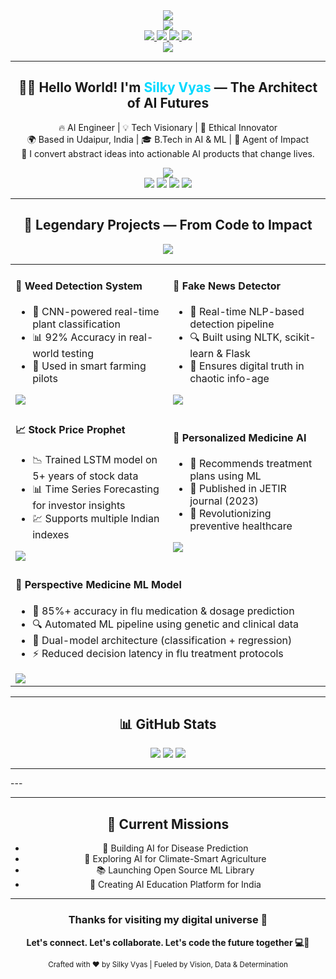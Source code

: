 <!-- Silky Vyas - README.md -->

<!-- README Profile for Silky Vyas -->

<!-- Hero Banner -->
<div align="center">
  <img src="https://readme-typing-svg.herokuapp.com?font=Orbitron&size=60&duration=3000&pause=1000&color=00D9FF&center=true&vCenter=true&width=900&lines=S+I+L+K+Y++++V+Y+A+S;A+I++;+A+R+C+H+I+T+E+C+T;V+I+S+I+O+N+A+R+Y" />
  <br/>
  <img src="https://readme-typing-svg.herokuapp.com?font=JetBrains+Mono&size=18&duration=3000&pause=1000&color=FF6B6B&center=true&vCenter=true&width=1000&lines=🔮+Visionary+AI+Engineer+Crafting+Intelligence+with+Purpose+%26+Precision;⚡+Turning+Mathematics+into+Magic+%7C+Code+into+Consciousness;🚀+Pioneering+Digital+Breakthroughs+That+Reshape+Humanity" />
</div>

<!-- Social + Contact -->
<div align="center">
  <a href="mailto:vyassilky2004@gmail.com">
    <img src="https://img.shields.io/badge/📧_CONTACT_ME-FF6B6B?style=for-the-badge&logo=gmail&logoColor=white&labelColor=0D1117" />
  </a>
  <a href="https://github.com/hopessugar">
    <img src="https://img.shields.io/badge/🚀_GITHUB-4ECDC4?style=for-the-badge&logo=github&logoColor=white&labelColor=0D1117" />
  </a>
  <a href="https://linkedin.com/in/silky-vyas">
    <img src="https://img.shields.io/badge/💼_LINKEDIN-0077B5?style=for-the-badge&logo=linkedin&logoColor=white&labelColor=0D1117" />
  </a>
  <a href="https://twitter.com/silkyvyas">
    <img src="https://img.shields.io/badge/🐦_TWITTER-1DA1F2?style=for-the-badge&logo=twitter&logoColor=white&labelColor=0D1117" />
  </a>
  <br/>
  <img src="https://komarev.com/ghpvc/?username=hopessugar&style=for-the-badge&color=blueviolet&label=Profile+Views&labelColor=0D1117" />
</div>

<!-- About Section -->
<hr/>
<div align="center">
  <h2>👋🏻 Hello World! I'm <span style="color:#00D9FF">Silky Vyas</span> — The Architect of AI Futures</h2>
  <p>
    🔥 AI Engineer | 💡 Tech Visionary | 🎯 Ethical Innovator<br/>
    🌍 Based in Udaipur, India | 🎓 B.Tech in AI & ML | 🚀 Agent of Impact<br/>
    🧠 I convert abstract ideas into actionable AI products that change lives.
  </p>
</div>

<!-- Skill Icons -->
<div align="center">
  <img src="https://skillicons.dev/icons?i=python,tensorflow,pytorch,opencv,sklearn,pandas,numpy,jupyter,vscode,git,github,mysql,postgresql,mongodb,aws,gcp,docker,linux,html,css,js,react,nodejs,cpp,r&theme=dark&perline=8" />
</div>

<!-- Skill Tags -->
<div align="center">
  <img src="https://img.shields.io/badge/🤖_AI_Engineering-FF6B6B?style=for-the-badge&labelColor=0D1117" />
  <img src="https://img.shields.io/badge/📊_Data_Analytics-4ECDC4?style=for-the-badge&labelColor=0D1117" />
  <img src="https://img.shields.io/badge/☁️_Cloud_Computing-45B7D1?style=for-the-badge&labelColor=0D1117" />
  <img src="https://img.shields.io/badge/🌐_Full_Stack_Dev-00D9FF?style=for-the-badge&labelColor=0D1117" />
</div>

<!-- Legendary Projects Section -->
 <hr/>
<div align="center">
  <h2>🚀 Legendary Projects — From Code to Impact</h2>
  <img src="https://capsule-render.vercel.app/api?type=waving&color=gradient&height=100&section=header"/>
</div>

<table align="center">
  <tr>
    <td width="50%">
      <h4>🌿 <strong>Weed Detection System</strong></h4>
      <ul>
        <li>🧠 CNN-powered real-time plant classification</li>
        <li>📊 92% Accuracy in real-world testing</li>
        <li>🌾 Used in smart farming pilots</li>
      </ul>
      <a href="https://github.com/hopessugar/weed_detection">
        <img src="https://img.shields.io/badge/EXPLORE_PROJECT-4ECDC4?style=for-the-badge&logo=github&logoColor=white&labelColor=0D1117" />
      </a>
    </td>
    <td width="50%">
      <h4>📰 <strong>Fake News Detector</strong></h4>
      <ul>
        <li>📡 Real-time NLP-based detection pipeline</li>
        <li>🔍 Built using NLTK, scikit-learn & Flask</li>
        <li>🔐 Ensures digital truth in chaotic info-age</li>
      </ul>
      <a href="https://github.com/hopessugar/fake_news_detection">
        <img src="https://img.shields.io/badge/EXPLORE_PROJECT-FF6B6B?style=for-the-badge&logo=github&logoColor=white&labelColor=0D1117" />
      </a>
    </td>
  </tr>
  <tr>
    <td>
      <h4>📈 <strong>Stock Price Prophet</strong></h4>
      <ul>
        <li>📉 Trained LSTM model on 5+ years of stock data</li>
        <li>📊 Time Series Forecasting for investor insights</li>
        <li>💹 Supports multiple Indian indexes</li>
      </ul>
      <a href="https://github.com/hopessugar/stock_price_detection">
        <img src="https://img.shields.io/badge/EXPLORE_PROJECT-45B7D1?style=for-the-badge&logo=github&logoColor=white&labelColor=0D1117" />
      </a>
    </td>
    <td>
      <h4>💊 <strong>Personalized Medicine AI</strong></h4>
      <ul>
        <li>🧬 Recommends treatment plans using ML</li>
        <li>📜 Published in JETIR journal (2023)</li>
        <li>🏥 Revolutionizing preventive healthcare</li>
      </ul>
      <a href="https://www.jetir.org/view?paper=JETIRGW06026">
        <img src="https://img.shields.io/badge/READ_RESEARCH-blueviolet?style=for-the-badge&logo=academia&logoColor=white&labelColor=0D1117" />
      </a>
    </td>
  </tr>
  <tr>
    <td colspan="2">
      <h4>🧠 <strong>Perspective Medicine ML Model</strong></h4>
      <ul>
        <li>📡 85%+ accuracy in flu medication & dosage prediction</li>
        <li>🔍 Automated ML pipeline using genetic and clinical data</li>
        <li>🧪 Dual-model architecture (classification + regression)</li>
        <li>⚡ Reduced decision latency in flu treatment protocols</li>
      </ul>
      <a href="https://github.com/hopessugar/Prespective_meds">
        <img src="https://img.shields.io/badge/EXPLORE_PROJECT-00BFFF?style=for-the-badge&logo=github&logoColor=white&labelColor=0D1117" />
      </a>
    </td>
  </tr>
</table>

<hr/>

<div align="center">
  <h2>📊 GitHub Stats</h2>
  <img src="https://github-readme-stats.vercel.app/api?username=hopessugar&show_icons=true&theme=tokyonight&hide_border=true&border_radius=15&bg_color=0D1117" />
  <img src="https://github-readme-streak-stats.herokuapp.com?user=hopessugar&theme=tokyonight&hide_border=true&border_radius=15&background=0D1117" />
  <img src="https://github-readme-stats.vercel.app/api/top-langs/?username=hopessugar&layout=compact&theme=tokyonight&hide_border=true&border_radius=15&bg_color=0D1117" />
</div>

<hr/>
---



<!-- Current Missions -->
<hr/>
<div align="center">
  <h2>🎯 Current Missions</h2>
  <ul>
    <li>🏥 Building AI for Disease Prediction</li>
    <li>🌱 Exploring AI for Climate-Smart Agriculture</li>
    <li>📚 Launching Open Source ML Library</li>
    <li>🧠 Creating AI Education Platform for India</li>
  </ul>
</div>

<!-- Closing Statement -->
<hr/>
<div align="center">
  <h3>Thanks for visiting my digital universe 🌌</h3>
  <p><strong>Let's connect. Let's collaborate. Let's code the future together 💻🚀</strong></p>
</div>

<!-- Footer -->
<div align="center">
  <sub>
    Crafted with ❤️ by Silky Vyas | Fueled by Vision, Data & Determination
  </sub>
</div>
